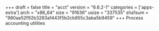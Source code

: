 +++
draft = false
title = "acct"
version = "6.6.2-1"
categories = ['apps-extra']
arch = "x86_64"
size = "91636"
usize = "337535"
sha1sum = "980aa52f92b3283a1443f5b2cb855c3aba5b9459"
+++
Process accounting utilities